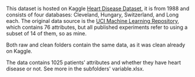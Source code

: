 This dataset is hosted on Kaggle [Heart Disease Dataset](https://www.kaggle.com/johnsmith88/heart-disease-dataset), it is from 1988 and consists of four databases: Cleveland, Hungary, Switzerland, and Long each. The original data source is the [UCI Machine Learning Repository](https://archive.ics.uci.edu/ml/datasets/Heart+Disease), which contains 76 attributes, but all published experiments refer to using a subset of 14 of them, so as mine.  

Both raw and clean folders contain the same data, as it was clean already on Kaggle.

The data contains 1025 patients’ attributes and whether they have heart disease or not. See more in the subfolders' variable.xlsx.